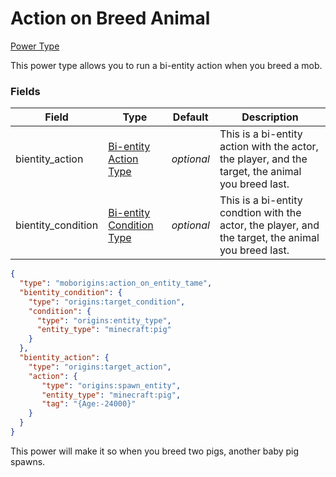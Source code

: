 # Action on Breed Animal

[Power Type](../power_types.md)

This power type allows you to run a bi-entity action when you breed a mob.

### Fields

Field | Type | Default | Description
------|------|---------|-------------
bientity_action | [Bi-entity Action Type](https://origins.readthedocs.io/en/latest/types/bientity_action_types/) | _optional_ | This is a bi-entity action with the actor, the player, and the target, the animal you breed last.
bientity_condition | [Bi-entity Condition Type](https://origins.readthedocs.io/en/latest/types/bientity_condition_types/) | _optional_ | This is a bi-entity condtion with the actor, the player, and the target, the animal you breed last.


```json
{
  "type": "moborigins:action_on_entity_tame",
  "bientity_condition": {
    "type": "origins:target_condition",
    "condition": {
      "type": "origins:entity_type",
      "entity_type": "minecraft:pig"
    }
  },
  "bientity_action": {
    "type": "origins:target_action",
    "action": {
       "type": "origins:spawn_entity",
       "entity_type": "minecraft:pig",
       "tag": "{Age:-24000}"
    }
  }
}
```
This power will make it so when you breed two pigs, another baby pig spawns.